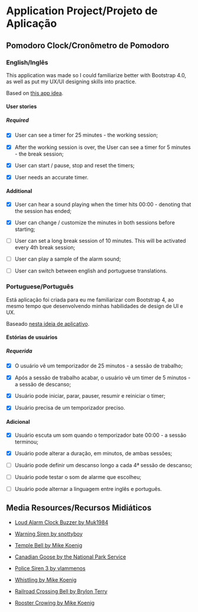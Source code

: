 # Application Project/Projeto de Aplicação

## Pomodoro Clock/Cronômetro de Pomodoro

### English/Inglês

This application was made so I could familiarize better with Bootstrap 4.0, as well as put my UX/UI designing skills into practice.

Based on [this app idea](https://github.com/florinpop17/app-ideas/blob/master/Projects/1-Beginner/Pomodoro-Clock.md).

#### User stories

##### Required

- [x] User can see a timer for 25 minutes - the working session;

- [x] After the working session is over, the User can see a timer for 5 minutes - the break session;

- [x] User can start / pause, stop and reset the timers;

- [x] User needs an accurate timer.

#### Additional

- [x] User can hear a sound playing when the timer hits 00:00 - denoting that the session has ended;

- [x] User can change / customize the minutes in both sessions before starting;

- [ ] User can set a long break session of 10 minutes. This will be activated every 4th break session;

- [ ] User can play a sample of the alarm sound;

- [ ] User can switch between english and portuguese translations.

### Portuguese/Português

Está aplicação foi criada para eu me familiarizar com Bootstrap 4, ao mesmo tempo que desenvolvendo minhas habilidades de design de UI e UX.

Baseado [nesta ideia de aplicativo](https://github.com/florinpop17/app-ideas/blob/master/Projects/1-Beginner/Pomodoro-Clock.md).

#### Estórias de usuários

##### Requerida

- [x] O usuário vê um temporizador de 25 minutos - a sessão de trabalho;

- [x] Após a sessão de trabalho acabar, o usuário vê um timer de 5 minutos - a sessão de descanso;

- [x] Usuário pode iniciar, parar, pauser, resumir e reiniciar o timer;

- [x] Usuário precisa de um temporizador preciso.

#### Adicional

- [x] Usuário escuta um som quando o temporizador bate 00:00 - a sessão terminou;

- [x] Usuário pode alterar a duração, em minutos, de ambas sessões;

- [ ] Usuário pode definir um descanso longo a cada 4ª sessão de descanso;

- [ ] Usuário pode testar o som de alarme que escolheu;

- [ ] Usuário pode alternar a linguagem entre inglês e português.

## Media Resources/Recursos Midiáticos

- [Loud Alarm Clock Buzzer by Muk1984](https://soundbible.com/2061-Loud-Alarm-Clock-Buzzer.html)

- [Warning Siren by snottyboy](https://soundbible.com/1355-Warning-Siren.html)

- [Temple Bell by Mike Koenig](https://soundbible.com/1531-Temple-Bell.html)

- [Canadian Goose by the National Park Service](https://soundbible.com/952-Canadian-Geese.html)

- [Police Siren 3 by vlammenos](https://soundbible.com/581-Police-Siren-3.html)

- [Whistling by Mike Koenig](https://soundbible.com/778-Whistling.html)

- [Railroad Crossing Bell by Brylon Terry](https://soundbible.com/2070-Railroad-Crossing-Bell.html)

- [Rooster Crowing by Mike Koenig](https://soundbible.com/1134-Rooster-Crowing.html)
